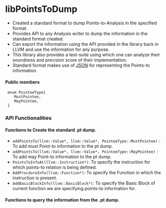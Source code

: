 # libPointsToDump

- Created a standard format to dump Points-to-Analysis in the specified format.
- Provides API to any Analysis writer to dump the information in the standard format created.
- Can export the information using the API provided in the library back in LLVM and use the information for any purpose.
- This library also provides a test-suite using which one can analyze their soundness and precision score of their implementation.
- Standard format makes use of [JSON]() for representing the Points-to information.

#### Public members

```
 enum PointeeType{
    MustPointee,
    MayPointee,
 }  
```
### API Functionalities
#### Functions to Create the standard .pt dump.
- `addPointsTo(llvm::Value*, llvm::Value*, PointeeType::MustPointee)` : To add must Point-to information to the pt dump.
- `addPointsTo(llvm::Value*, llvm::Value*, PointeeType::MayPointee)` : To add may Point-to information to the pt dump.
- `PointsToInfoAt(llvm::Instruction*)`: To specify the instruction for which points-to relation is being defined.
- `AddProcdureInfo(llvm::Function*)`: To specify the Function in which the instruction is present.
- `AddBasicBlockInfo(llvm::BasicBlock*)`: To specify the Basic Block of current function we are specifying points-to information for.

#### Functions to query the information from the .pt dump.
